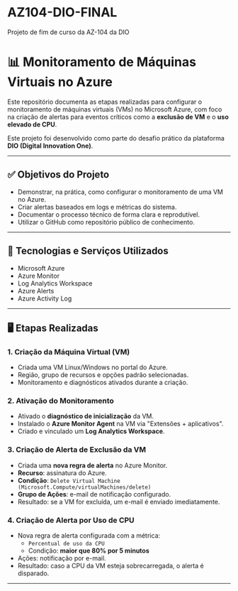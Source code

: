 # AZ104-DIO-FINAL
Projeto de fim de curso da AZ-104 da DIO

# 📊 Monitoramento de Máquinas Virtuais no Azure

Este repositório documenta as etapas realizadas para configurar o monitoramento de máquinas virtuais (VMs) no Microsoft Azure, com foco na criação de alertas para eventos críticos como a **exclusão de VM** e o **uso elevado de CPU**.

Este projeto foi desenvolvido como parte do desafio prático da plataforma **DIO (Digital Innovation One)**.

---

## ✅ Objetivos do Projeto

- Demonstrar, na prática, como configurar o monitoramento de uma VM no Azure.
- Criar alertas baseados em logs e métricas do sistema.
- Documentar o processo técnico de forma clara e reprodutível.
- Utilizar o GitHub como repositório público de conhecimento.

---

## 🧰 Tecnologias e Serviços Utilizados

- Microsoft Azure
- Azure Monitor
- Log Analytics Workspace
- Azure Alerts
- Azure Activity Log

---

## 🖥️ Etapas Realizadas

### 1. Criação da Máquina Virtual (VM)

- Criada uma VM Linux/Windows no portal do Azure.
- Região, grupo de recursos e opções padrão selecionadas.
- Monitoramento e diagnósticos ativados durante a criação.

### 2. Ativação do Monitoramento

- Ativado o **diagnóstico de inicialização** da VM.
- Instalado o **Azure Monitor Agent** na VM via "Extensões + aplicativos".
- Criado e vinculado um **Log Analytics Workspace**.

### 3. Criação de Alerta de Exclusão da VM

- Criada uma **nova regra de alerta** no Azure Monitor.
- **Recurso**: assinatura do Azure.
- **Condição**: `Delete Virtual Machine (Microsoft.Compute/virtualMachines/delete)`
- **Grupo de Ações**: e-mail de notificação configurado.
- Resultado: se a VM for excluída, um e-mail é enviado imediatamente.

### 4. Criação de Alerta por Uso de CPU

- Nova regra de alerta configurada com a métrica:
  - `Percentual de uso da CPU`
  - Condição: **maior que 80% por 5 minutos**
- Ações: notificação por e-mail.
- Resultado: caso a CPU da VM esteja sobrecarregada, o alerta é disparado.

---
